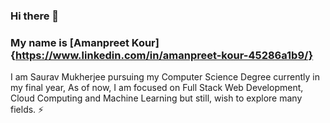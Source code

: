 ### Hi there 👋
### My name is [Amanpreet Kour]{https://www.linkedin.com/in/amanpreet-kour-45286a1b9/}

 I am Saurav Mukherjee pursuing my Computer Science Degree currently in my final year, As of now, I am focused on Full Stack Web Development, Cloud Computing and Machine Learning but still, wish to explore many fields. ⚡

<!--
**amanpreet116/amanpreet116** is a ✨ _special_ ✨ repository because its `README.md` (this file) appears on your GitHub profile.

Here are some ideas to get you started:

- 🔭 I’m currently working on ...
- 🌱 I’m currently learning Web Development
- 📫 How to reach me: akour8315@gmail.com
- 😄 Pronouns: she/her
-->
